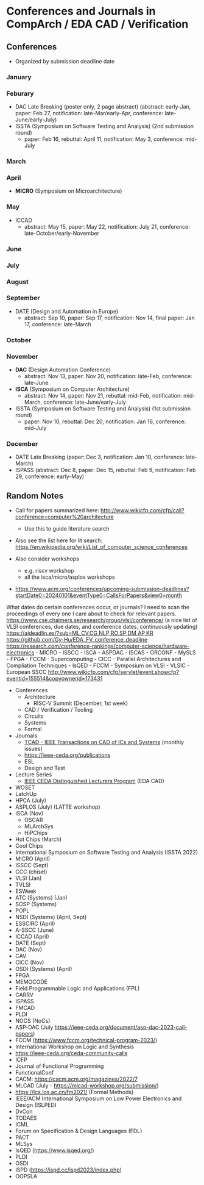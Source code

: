 # Conferences and Journals in CompArch / EDA CAD / Verification

## Conferences

- Organized by submission deadline date

### January

### Feburary

- DAC Late Breaking (poster only, 2 page abstract) (abstract: early-Jan, paper: Feb 27, notification: late-Mar/early-Apr, conference: late-June/early-July)
- ISSTA (Symposium on Software Testing and Analysis) (2nd submission round)
    - paper: Feb 16, rebuttal: April 11, notification: May 3, conference: mid-July

### March

### April

- **MICRO** (Symposium on Microarchitecture)

### May

- ICCAD
    - abstract: May 15, paper: May 22, notification: July 21, conference: late-October/early-November

### June

### July

### August

### September

- DATE (Design and Automation in Europe)
    - abstract: Sep 10, paper: Sep 17, notification: Nov 14, final paper: Jan 17, conference: late-March

### October

### November

- **DAC** (Design Automation Conference)
    - abstract: Nov 13, paper: Nov 20, notification: late-Feb, conference: late-June
- **ISCA** (Symposium on Computer Architecture)
    - abstract: Nov 14, paper: Nov 21, rebuttal: mid-Feb, notification: mid-March, conference: late-June/early-July
- ISSTA (Symposium on Software Testing and Analysis) (1st submission round)
    - paper: Nov 10, rebuttal: Dec 20, notification: Jan 16, conference: mid-July

### December

- DATE Late Breaking (paper: Dec 3, notification: Jan 10, conference: late-March)
- ISPASS (abstract: Dec 8, paper: Dec 15, rebuttal: Feb 9, notification: Feb 29, conference: early-May)

## Random Notes

- Call for papers summarized here: http://www.wikicfp.com/cfp/call?conference=computer%20architecture
    - Use this to guide literature search
- Also see the list here for lit search: https://en.wikipedia.org/wiki/List_of_computer_science_conferences


- Also consider workshops
    - e.g. riscv workshop
    - all the isca/micro/asplos workshops

- https://www.acm.org/conferences/upcoming-submission-deadlines?startDate0=20240101&eventType0=CallsForPapers&view0=month

What dates do certain conferences occur, or journals?
I need to scan the proceedings of every one I care about to check for relevant papers.
https://www.cse.chalmers.se/research/group/vlsi/conference/ (a nice list of VLSI conferences, due dates, and conference dates, continuously updating)
https://aideadlin.es/?sub=ML,CV,CG,NLP,RO,SP,DM,AP,KR
https://github.com/Gy-Hu/EDA_FV_conference_deadline
https://research.com/conference-rankings/computer-science/hardware-electronics
    - MICRO
    - ISSCC
    - ISCA
    - ASPDAC
    - ISCAS
    - ORCONF
    - MySLS
    - FPGA
    - FCCM
    - Supercomputing
    - CICC
    - Parallel Architectures and Compliation Techniques
    - IsQED
    - FCCM
    - Symposium on VLSI
    - VLSIC
    - European SSCC
http://www.wikicfp.com/cfp/servlet/event.showcfp?eventid=155514&copyownerid=173431
- Conferences
    - Architecture
        - RISC-V Summit (December, 1st week)
    - CAD / Verification / Tooling
    - Circuits
    - Systems
    - Formal
- Journals
    - [TCAD - IEEE Transactions on CAD of ICs and Systems](https://ieeexplore.ieee.org/xpl/mostRecentIssue.jsp?punumber=43) (monthly issues)
    - https://ieee-ceda.org/publications
    - ESL
    - Design and Test
- Lecture Series
    - [IEEE CEDA Distinguished Lecturers Program](https://ieee-ceda.org/distinguished-lecturers-program) (EDA CAD)
- WOSET
- LatchUp
- HPCA (July)
- ASPLOS (July) (LATTE workshop)
- ISCA (Nov)
    - OSCAR
    - MLArchSys
    - HiPChips
- Hot Chips (March)
- Cool Chips
- International Symposium on Software Testing and Analysis (ISSTA 2022)
- MICRO (April)
- ISSCC (Sept)
- CCC (chisel)
- VLSI (Jan)
- TVLSI
- ESWeek
- ATC (Systems) (Jan)
- SOSP (Systems)
- POPL
- NSDI (Systems) (April, Sept)
- ESSCIRC (April)
- A-SSCC (June)
- ICCAD (April)
- DATE (Sept)
- DAC (Nov)
- CAV
- CICC (Nov)
- OSDI (Systems) (April)
- FPGA
- MEMOCODE
- Field Programmable Logic and Applications (FPL)
- CARRV
- ISPASS
- FMCAD
- PLDI
- NOCS (NoCs)
- ASP-DAC (July https://ieee-ceda.org/document/asp-dac-2023-call-papers)
- FCCM (https://www.fccm.org/technical-program-2023/)
- International Workshop on Logic and Synthesis
- https://ieee-ceda.org/ceda-community-calls
- ICFP
- Journal of Functional Programming
- FunctionalConf
- CACM: https://cacm.acm.org/magazines/2022/7
- MLCAD (July - https://mlcad-workshop.org/submission/)
- https://lcs.ios.ac.cn/fm2021/ (Formal Methods)
- IEEE/ACM International Symposium on Low Power Electronics and Design (ISLPED)
- DvCon
- TODAES
- ICML
- Forum on Specification & Design Languages (FDL)
- PACT
- MLSys
- IsQED (https://www.isqed.org/)
- PLDI
- OSDI
- ISPD (https://ispd.cc/ispd2023/index.php)
- OOPSLA
